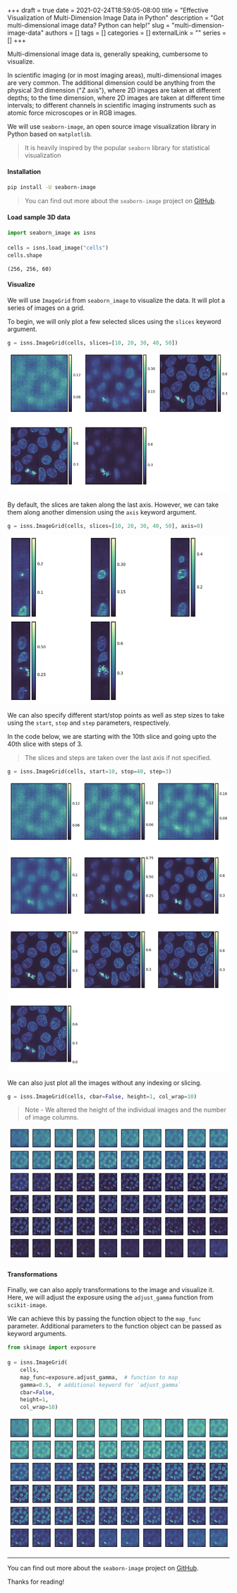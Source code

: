 +++ 
draft = true
date = 2021-02-24T18:59:05-08:00
title = "Effective Visualization of Multi-Dimension Image Data in Python"
description = "Got multi-dimensional image data? Python can help!"
slug = "multi-dimension-image-data"
authors = []
tags = []
categories = []
externalLink = ""
series = []
+++

Multi-dimensional image data is, generally speaking, cumbersome to visualize. 

In scientific imaging (or in most imaging areas), multi-dimensional images are very common. The additional dimension could be anything from the physical 3rd dimension ("Z axis"), where 2D images are taken at different depths; to the time dimension, where 2D images are taken at different time intervals; to different channels in scientific imaging instruments such as atomic force microscopes or in RGB images.

We will use `seaborn-image`, an open source image visualization library in Python based on `matplotlib`.

>It is heavily inspired by the popular `seaborn` library for statistical visualization

#### Installation

```bash
pip install -U seaborn-image
```
> You can find out more about the `seaborn-image` project on [GitHub](https://github.com/SarthakJariwala/seaborn-image).

#### Load sample 3D data

```python
import seaborn_image as isns

cells = isns.load_image("cells")
cells.shape
```
```
(256, 256, 60)
```

#### Visualize

We will use `ImageGrid` from `seaborn_image` to visualize the data. It will plot a series of images on a grid.

To begin, we will only plot a few selected slices using the `slices` keyword argument.

```python
g = isns.ImageGrid(cells, slices=[10, 20, 30, 40, 50])
```
![multi-dim-image-1](/images/multi-dim-im-1.png)

By default, the slices are taken along the last axis. However, we can take them along another dimension using the `axis` keyword argument.

```python
g = isns.ImageGrid(cells, slices=[10, 20, 30, 40, 50], axis=0)
```
![multi-dim-image-2](/images/multi-dim-im-2.png)

We can also specify different start/stop points as well as step sizes to take using the `start`, `stop` and `step` parameters, respectively.

In the code below, we are starting with the 10th slice and going upto the 40th slice with steps of 3.
>The slices and steps are taken over the last axis if not specified.

```python
g = isns.ImageGrid(cells, start=10, stop=40, step=3)
```
![multi-dim-image-3](/images/multi-dim-im-3.png)

We can also just plot all the images without any indexing or slicing.

```python
g = isns.ImageGrid(cells, cbar=False, height=1, col_wrap=10)
```
> Note - We altered the height of the individual images and the number of image columns.

![multi-dim-image-4](/images/multi-dim-im-4.png)

#### Transformations

Finally, we can also apply transformations to the image and visualize it. Here, we will adjust the exposure using the `adjust_gamma` function from `scikit-image`. 

We can achieve this by passing the function object to the `map_func` parameter. Additional parameters to the function object can be passed as keyword arguments.

```python
from skimage import exposure

g = isns.ImageGrid(
    cells,
    map_func=exposure.adjust_gamma,  # function to map
    gamma=0.5,  # additional keyword for `adjust_gamma`
    cbar=False,
    height=1,
    col_wrap=10)
```
![multi-dim-image-5](/images/multi-dim-im-5.png)

---

You can find out more about the `seaborn-image` project on [GitHub](https://github.com/SarthakJariwala/seaborn-image).

Thanks for reading!
